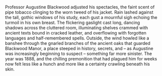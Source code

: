 Professor Augustine Blackwood adjusted his spectacles, the faint scent of pipe tobacco clinging to the worn tweed of his jacket. Rain lashed against the tall, gothic windows of his study, each gust a mournful sigh echoing the turmoil in his own breast.  The flickering gaslight cast long, dancing shadows across the cluttered room, illuminating shelves crammed with ancient texts bound in cracked leather, and overflowing with forgotten languages and half-remembered spells.  Outside, the wind howled like a banshee through the gnarled branches of the ancient oaks that guarded Blackwood Manor, a place steeped in history, secrets, and – as Augustine was increasingly beginning to suspect – something far more sinister. The year was 1888, and the chilling premonition that had plagued him for weeks now felt less like a hunch and more like a certainty crawling beneath his skin.

